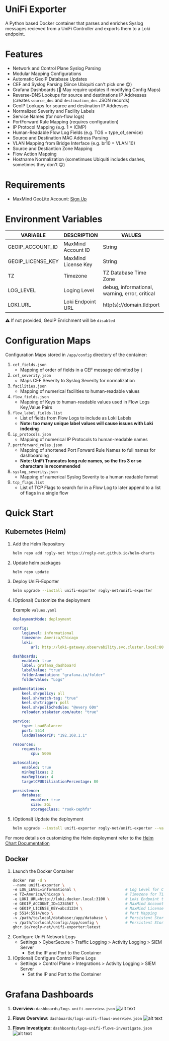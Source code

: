 # UniFi Exporter
A Python based Docker container that parses and enriches Syslog messages recieved from a UniFi Controller and exports them to a Loki endpoint.

# Features
 - Network and Control Plane Syslog Parsing
 - Modular Mapping Configurations
 - Automatic GeoIP Database Updates
 - CEF and Syslog Parsing (Since Ubiquiti can't pick one 😋)
 - Grafana Dashboards (🚨 May require updates if modifying Config Maps)
 - Reverse-DNS Lookups for source and destinations IP Addresses (creates `source_dns` and `destination_dns` JSON records)
 - GeoIP Lookups for source and destination IP Addresses
 - Normalized Severity and Facility Labels
 - Service Names (for non-flow logs)
 - PortForward Rule Mapping (requires configuration)
 - IP Protocol Mapping (e.g. 1 = ICMP)
 - Human-Readable Flow Log Fields (e.g. TOS = type_of_service)
 - Source and Destination MAC Address Parsing
 - VLAN Mapping from Bridge Interface (e.g. br10 = VLAN 10)
 - Source and Destiantion Zone Mapping
 - Flow Action Mapping
 - Hostname Normalization (sometimues Ubiquiti includes dashes, sometimes they don't 🙃)

# Requirements
- MaxMind GeoLite Account: [Sign Up](https://www.maxmind.com/en/geolite2/signup?utm_source=kb&utm_medium=kb-link&utm_campaign=kb-create-account)


# Environment Variables
| VARIABLE          | DESCRIPTION           | VALUES                                                           | DEFAULT          | REQUIRED |
|-------------------|-----------------------|------------------------------------------------------------------|------------------|:--------:|
| GEOIP_ACCOUNT_ID  | MaxMind Account ID    | String                                                           | None             | ⚠️       |
| GEOIP_LICENSE_KEY | MaxMind License Key   | String                                                           | None             | ⚠️       |
| TZ                | Timezone              | TZ Database Time Zone                                            | UTC              | ❌       |
| LOG_LEVEL         | Loging Level          | debug, informational, warning, error, critical                   | informational    | ❌       |
| LOKI_URL          | Loki Endpoint URL     | http(s)://domain.tld:port                                        | http://loki:3100 | ❌       |

⚠️ If not provided, GeoIP Enrichment will be `disabled`

# Configuration Maps
Configuration Maps stored in `/app/config` directory of the container:
1. `cef_fields.json`
    - Mapping of order of fields in a CEF message delimited by `|`
2. `cef_severity.json`
    - Maps CEF Severity to Syslog Severity for normalization
3. `facilities.json`
    - Mapping of numerical facilities to human-readable values
4. `flow_fields.json`
    - Mapping of Keys to human-readable values used in Flow Logs Key,Value Pairs
5. `flow_label_fields.list`
    - List of fields from Flow Logs to include as Loki Labels
    - **Note: too many unique label values will cause issues with Loki indexing**
6. `ip_protocols.json`
    - Mapping of numerical IP Protocols to human-readable names
8. `portforward_rules.json`
    - Mapping of shortened Port Forward Rule Names to full names for dashboarding
    - **Note: UniFi Truncates long rule names, so the firs 3 or so charactars is recommended**
9. `syslog_severity.json`
    - Mapping of numerical Syslog Severity to a human readable format
10. `tcp_flags.list`
    - List of TCP Flags to search for in a Flow Log to later append to a list of flags in a single flow

# Quick Start

## Kubernetes (Helm)
1. Add the Helm Repository
    ```bash
    helm repo add rogly-net https://rogly-net.github.io/helm-charts
    ```
2. Update helm packages
    ```bash
    helm repo update
    ```
3. Deploy UniFi-Exporter
    ```bash
    helm upgrade --install unifi-exporter rogly-net/unifi-exporter
    ```
4. (Optional) Customize the deployment

    Example `values.yaml`
    ```yaml
    deploymentMode: deployment

    config:
        logLevel: informational
        timezone: America/Chicago
        loki:
            url: http://loki-gateway.observability.svc.cluster.local:80

    dashboards:
        enabled: true
        label: grafana_dashboard
        labelValue: "true"
        folderAnnotation: "grafana.io/folder"
        folderValue: "Logs"

    podAnnotations:
        keel.sh/policy: all
        keel.sh/match-tag: "true"
        keel.sh/trigger: poll
        keel.sh/pollSchedule: "@every 60m"
        reloader.stakater.com/auto: "true"

    service:
        type: LoadBalancer
        port: 5514
        loadBalancerIP: "192.168.1.1"

    resources:
        requests:
            cpu: 500m

    autoscaling:
        enabled: true
        minReplicas: 2
        maxReplicas: 4
        targetCPUUtilizationPercentage: 80

    persistence:
        database:
            enabled: true
            size: 2Gi
            storageClass: "rook-cephfs"
    ```
5. (Optional) Update the deployment
    ```bash
    helm upgrade --install unifi-exporter rogly-net/unifi-exporter --values values.yaml
    ```
For more details on customizing the Helm deployment refer to the [Helm Chart Documentation](https://github.com/rogly-net/helm-charts/blob/main/charts/unifi-exporter/README.md)

## Docker
1. Launch the Docker Container
    ```bash
    docker run -d \
    --name unifi-exporter \
    -e LOG_LEVEL=informational \                      # Log Level for Console
    -e TZ=America/Chicago \                           # Timezone for Time Stamps
    -e LOKI_URL=http://loki.docker.local:3100 \       # Loki Endpoint to Send Logs
    -e GEOIP_ACCOUNT_ID=1234567 \                     # MaxMind Account ID
    -e GEOIP_LICENSE_KEY=abcd1234 \                   # MaxMind License Key
    -p 5514:5514/udp \                                # Port Mapping
    -v /path/to/local/database:/app/database \        # Persistent Storage for Database (Recommended to prevent hitting MaxMind API Limits)
    -v /path/to/local/config:/app/config \            # Persistent Storage for Config Maps (Required if modifying)
    ghcr.io/rogly-net/unifi-exporter:latest
    ```
2. Configure UniFi Network Logs
    - Settings > CyberSecure > Traffic Logging > Activity Logging > SIEM Server
        - Set the IP and Port to the Container
3. (Optional) Configure Control Plane Logs
    - Settings > Control Plane > Integrations > Activity Logging > SIEM Server
        - Set the IP and Port to the Container

# Grafana Dashboards
1. **Overview:** `dashboards/logs-unifi-overview.json`
![alt text](screenshots/logs-unifi-overview.png "UniFi Logs Overview")

2. **Flows Overview:** `dashboards/logs-unifi-flows-overview.json`
![alt text](screenshots/logs-unifi-flows-overview.png "UniFi Flows Overview")

3. **Flows Investigate:** `dashboards/logs-unifi-flows-investigate.json`
![alt text](screenshots/logs-unifi-flows-investigate.png "UniFi Flows Investigate")